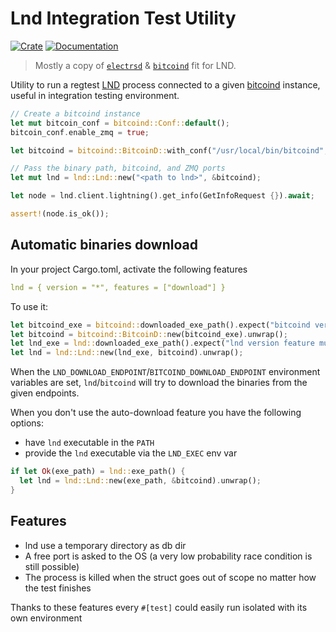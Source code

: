 # Lnd Integration Test Utility
[![Crate](https://img.shields.io/crates/v/lnd.svg?logo=rust)](https://crates.io/crates/lnd)
[![Documentation](https://img.shields.io/static/v1?logo=read-the-docs&label=docs.rs&message=lnd&color=informational)](https://docs.rs/lnd)

> Mostly a copy of [`electrsd`](https://github.com/RCasatta/electrsd) & [`bitcoind`](https://github.com/rust-bitcoin/bitcoind) fit for LND.

Utility to run a regtest [LND](https://github.com/lightningnetwork/lnd) process connected to a given [bitcoind](https://github.com/RCasatta/bitcoind) instance, 
useful in integration testing environment.

```rust
// Create a bitcoind instance
let mut bitcoin_conf = bitcoind::Conf::default();
bitcoin_conf.enable_zmq = true;

let bitcoind = bitcoind::BitcoinD::with_conf("/usr/local/bin/bitcoind", &bitcoin_conf).unwrap();

// Pass the binary path, bitcoind, and ZMQ ports
let mut lnd = lnd::Lnd::new("<path to lnd>", &bitcoind);

let node = lnd.client.lightning().get_info(GetInfoRequest {}).await; 

assert!(node.is_ok());
```

## Automatic binaries download

In your project Cargo.toml, activate the following features

```yml
lnd = { version = "*", features = ["download"] }
```

To use it:

```rust
let bitcoind_exe = bitcoind::downloaded_exe_path().expect("bitcoind version feature must be enabled");
let bitcoind = bitcoind::BitcoinD::new(bitcoind_exe).unwrap();
let lnd_exe = lnd::downloaded_exe_path().expect("lnd version feature must be enabled");
let lnd = lnd::Lnd::new(lnd_exe, bitcoind).unwrap();
```

When the `LND_DOWNLOAD_ENDPOINT`/`BITCOIND_DOWNLOAD_ENDPOINT` environment variables are set,
`lnd`/`bitcoind` will try to download the binaries from the given endpoints.

When you don't use the auto-download feature you have the following options:

- have `lnd` executable in the `PATH`
- provide the `lnd` executable via the `LND_EXEC` env var

```rust
if let Ok(exe_path) = lnd::exe_path() {
  let lnd = lnd::Lnd::new(exe_path, &bitcoind).unwrap();
}
```
## Features

  * lnd use a temporary directory as db dir
  * A free port is asked to the OS (a very low probability race condition is still possible) 
  * The process is killed when the struct goes out of scope no matter how the test finishes

Thanks to these features every `#[test]` could easily run isolated with its own environment
